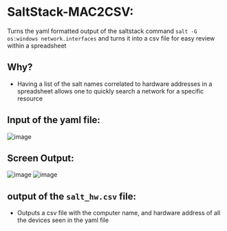 # SaltStack-MAC2CSV:

Turns the yaml formatted output of the saltstack command ```salt -G os:windows network.interfaces``` and turns it into a csv file for easy review within a spreadsheet

## Why?
* Having a list of the salt names correlated to hardware addresses in a spreadsheet allows one to quickly search a network for a specific resource

## Input of the yaml file:<br>
![image](https://user-images.githubusercontent.com/48565067/163863260-705b6f67-377e-4092-8e5e-7888d9dc112e.png)

## Screen Output:<br>
![image](https://user-images.githubusercontent.com/48565067/163861368-2bb6b511-e1b4-493a-9bea-676be2dd2475.png)
![image](https://user-images.githubusercontent.com/48565067/163862051-c00fcde6-55f1-4771-a6c4-73d88ae1243e.png)

## output of the ```salt_hw.csv``` file:
* Outputs a csv file with the computer name, and hardware address of all the devices seen in the yaml file
